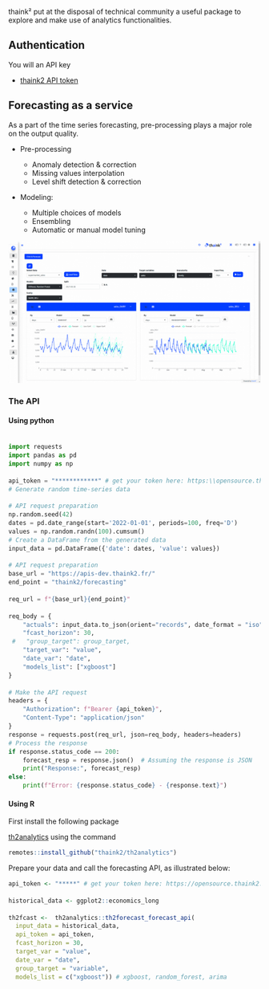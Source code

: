 thaink² put at the disposal of technical community  a useful package to explore and make use of analytics functionalities. 


## Authentication 

You will an API key

* [thaink2 API token](https://opensource.thaink2.com/app/th2token)

## Forecasting as a service 

As a part of the time series forecasting, pre-processing plays a major role on the output quality. 

* Pre-processing
  - Anomaly detection & correction
  - Missing values interpolation 
  - Level shift detection & correction


* Modeling:

  - Multiple choices of models
  - Ensembling
  - Automatic or manual model tuning

![forecasting](https://github.com/thaink2/th2analytics/blob/main/images/forecasting_demo.gif)

### The API

#### Using python


```python

import requests
import pandas as pd
import numpy as np

api_token = "************" # get your token here: https:\\opensource.thaink2.com\app\th2token
# Generate random time-series data

# API request preparation
np.random.seed(42)
dates = pd.date_range(start='2022-01-01', periods=100, freq='D')
values = np.random.randn(100).cumsum()
# Create a DataFrame from the generated data
input_data = pd.DataFrame({'date': dates, 'value': values})

# API request preparation
base_url = "https://apis-dev.thaink2.fr/"
end_point = "thaink2/forecasting"

req_url = f"{base_url}{end_point}"

req_body = {
    "actuals": input_data.to_json(orient="records", date_format = "iso"),
    "fcast_horizon": 30,
 #   "group_target": group_target,
    "target_var": "value",
    "date_var": "date",
    "models_list": ["xgboost"]
}

# Make the API request
headers = {
    "Authorization": f"Bearer {api_token}",
    "Content-Type": "application/json"
}
response = requests.post(req_url, json=req_body, headers=headers)
# Process the response
if response.status_code == 200:
    forecast_resp = response.json()  # Assuming the response is JSON
    print("Response:", forecast_resp)
else:
    print(f"Error: {response.status_code} - {response.text}")

```

#### Using R

First install the following package

[th2analytics](https://github.com/thaink2/th2analytics) using the command

```r
remotes::install_github("thaink2/th2analytics")
```

Prepare your data and call the forecasting API, as illustrated below:

```r
api_token <- "*****" # get your token here: https://opensource.thaink2.com/app/th2token

historical_data <- ggplot2::economics_long

th2fcast <-  th2analytics::th2forecast_forecast_api(
  input_data = historical_data,
  api_token = api_token,
  fcast_horizon = 30,
  target_var = "value",
  date_var = "date",
  group_target = "variable",
  models_list = c("xgboost")) # xgboost, random_forest, arima
```



